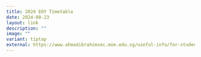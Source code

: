 ```yaml
---
title: 2024 EOY Timetable
date: 2024-08-23
layout: link
description: ""
image: ""
variant: tiptap
external: https://www.ahmadibrahimsec.moe.edu.sg/useful-info/for-students/class-exam-timetable/
---
```


